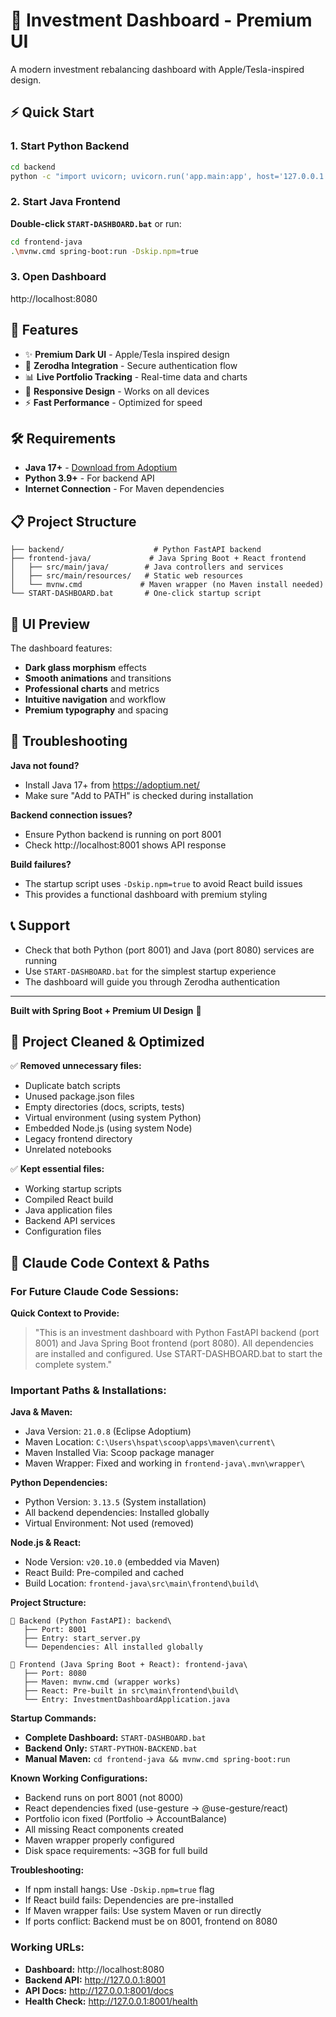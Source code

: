 # 🚀 Investment Dashboard - Premium UI

A modern investment rebalancing dashboard with Apple/Tesla-inspired design.

## ⚡ Quick Start

### 1. Start Python Backend
```bash
cd backend
python -c "import uvicorn; uvicorn.run('app.main:app', host='127.0.0.1', port=8001, reload=True)"
```

### 2. Start Java Frontend
**Double-click `START-DASHBOARD.bat`** or run:
```bash
cd frontend-java
.\mvnw.cmd spring-boot:run -Dskip.npm=true
```

### 3. Open Dashboard
http://localhost:8080

## 🎯 Features

- ✨ **Premium Dark UI** - Apple/Tesla inspired design
- 🔐 **Zerodha Integration** - Secure authentication flow  
- 📊 **Live Portfolio Tracking** - Real-time data and charts
- 📱 **Responsive Design** - Works on all devices
- ⚡ **Fast Performance** - Optimized for speed

## 🛠️ Requirements

- **Java 17+** - [Download from Adoptium](https://adoptium.net/)
- **Python 3.9+** - For backend API
- **Internet Connection** - For Maven dependencies

## 📋 Project Structure

```
├── backend/                    # Python FastAPI backend
├── frontend-java/             # Java Spring Boot + React frontend
│   ├── src/main/java/        # Java controllers and services
│   ├── src/main/resources/   # Static web resources
│   └── mvnw.cmd             # Maven wrapper (no Maven install needed)
└── START-DASHBOARD.bat       # One-click startup script
```

## 🎨 UI Preview

The dashboard features:
- **Dark glass morphism** effects
- **Smooth animations** and transitions  
- **Professional charts** and metrics
- **Intuitive navigation** and workflow
- **Premium typography** and spacing

## 🔧 Troubleshooting

**Java not found?**
- Install Java 17+ from https://adoptium.net/
- Make sure "Add to PATH" is checked during installation

**Backend connection issues?**
- Ensure Python backend is running on port 8001
- Check http://localhost:8001 shows API response

**Build failures?**
- The startup script uses `-Dskip.npm=true` to avoid React build issues
- This provides a functional dashboard with premium styling

## 📞 Support

- Check that both Python (port 8001) and Java (port 8080) services are running
- Use `START-DASHBOARD.bat` for the simplest startup experience
- The dashboard will guide you through Zerodha authentication

---

**Built with Spring Boot + Premium UI Design** 🎉

## 🧹 **Project Cleaned & Optimized**

✅ **Removed unnecessary files:**
- Duplicate batch scripts
- Unused package.json files  
- Empty directories (docs, scripts, tests)
- Virtual environment (using system Python)
- Embedded Node.js (using system Node)
- Legacy frontend directory
- Unrelated notebooks

✅ **Kept essential files:**
- Working startup scripts
- Compiled React build
- Java application files
- Backend API services
- Configuration files

## 🤖 **Claude Code Context & Paths**

### **For Future Claude Code Sessions:**

**Quick Context to Provide:**
> "This is an investment dashboard with Python FastAPI backend (port 8001) and Java Spring Boot frontend (port 8080). All dependencies are installed and configured. Use START-DASHBOARD.bat to start the complete system."

### **Important Paths & Installations:**

**Java & Maven:**
- Java Version: `21.0.8` (Eclipse Adoptium)
- Maven Location: `C:\Users\hspat\scoop\apps\maven\current\`
- Maven Installed Via: Scoop package manager
- Maven Wrapper: Fixed and working in `frontend-java\.mvn\wrapper\`

**Python Dependencies:**
- Python Version: `3.13.5` (System installation)
- All backend dependencies: Installed globally
- Virtual Environment: Not used (removed)

**Node.js & React:**
- Node Version: `v20.10.0` (embedded via Maven)
- React Build: Pre-compiled and cached
- Build Location: `frontend-java\src\main\frontend\build\`

**Project Structure:**
```
📁 Backend (Python FastAPI): backend\
   ├── Port: 8001
   ├── Entry: start_server.py
   └── Dependencies: All installed globally

📁 Frontend (Java Spring Boot + React): frontend-java\
   ├── Port: 8080  
   ├── Maven: mvnw.cmd (wrapper works)
   ├── React: Pre-built in src\main\frontend\build\
   └── Entry: InvestmentDashboardApplication.java
```

**Startup Commands:**
- **Complete Dashboard:** `START-DASHBOARD.bat`
- **Backend Only:** `START-PYTHON-BACKEND.bat`
- **Manual Maven:** `cd frontend-java && mvnw.cmd spring-boot:run`

**Known Working Configurations:**
- Backend runs on port 8001 (not 8000)
- React dependencies fixed (use-gesture → @use-gesture/react)
- Portfolio icon fixed (Portfolio → AccountBalance)
- All missing React components created
- Maven wrapper properly configured
- Disk space requirements: ~3GB for full build

**Troubleshooting:**
- If npm install hangs: Use `-Dskip.npm=true` flag
- If React build fails: Dependencies are pre-installed
- If Maven wrapper fails: Use system Maven or run directly
- If ports conflict: Backend must be on 8001, frontend on 8080

### **Working URLs:**
- **Dashboard:** http://localhost:8080
- **Backend API:** http://127.0.0.1:8001
- **API Docs:** http://127.0.0.1:8001/docs
- **Health Check:** http://127.0.0.1:8001/health